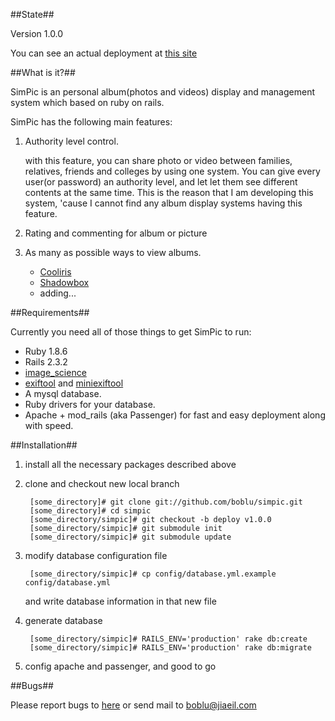 ##State##

Version 1.0.0

You can see an actual deployment at [this site](http://pic.jiaeil.com:113)

##What is it?##

SimPic is an personal album(photos and videos) display and management system which based on ruby on rails.

SimPic has the following main features:

1. Authority level control.

	with this feature, you can share photo or video between families, relatives, friends and colleges by using one system. You can give every user(or password) an authority level, and let let them see different contents at the same time. This is the reason that I am developing this system, 'cause I cannot find any album display systems having this feature.

2. Rating and commenting for album or picture

3. As many as possible ways to view albums.

	* [Cooliris](http://www.cooliris.com)
	* [Shadowbox](http://www.shadowbox-js.com/)
	* adding...

##Requirements##

Currently you need all of those things to get SimPic to run:

* Ruby 1.8.6
* Rails 2.3.2
* [image_science](http://seattlerb.rubyforge.org/ImageScience.html)
* [exiftool](http://www.sno.phy.queensu.ca/~phil/exiftool/index.html) and [miniexiftool](http://miniexiftool.rubyforge.org/)
* A mysql database.
* Ruby drivers for your database.
* Apache + mod_rails (aka Passenger) for fast and easy deployment along with speed.

##Installation##

1. install all the necessary packages described above

2. clone and checkout new local branch

		[some_directory]# git clone git://github.com/boblu/simpic.git
		[some_directory]# cd simpic
		[some_directory/simpic]# git checkout -b deploy v1.0.0
		[some_directory/simpic]# git submodule init
		[some_directory/simpic]# git submodule update

3. modify database configuration file

		[some_directory/simpic]# cp config/database.yml.example config/database.yml

	and write database information in that new file

4. generate database

		[some_directory/simpic]# RAILS_ENV='production' rake db:create
		[some_directory/simpic]# RAILS_ENV='production' rake db:migrate

5. config apache and passenger, and good to go

##Bugs##

Please report bugs to [here](http://boblu.lighthouseapp.com/projects/24454-simpic/overview) or send mail to boblu@jiaeil.com